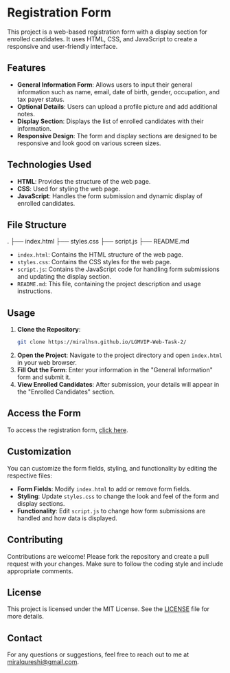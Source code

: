 # Registration Form

This project is a web-based registration form with a display section for enrolled candidates. It uses HTML, CSS, and JavaScript to create a responsive and user-friendly interface.

## Features

- **General Information Form**: Allows users to input their general information such as name, email, date of birth, gender, occupation, and tax payer status.
- **Optional Details**: Users can upload a profile picture and add additional notes.
- **Display Section**: Displays the list of enrolled candidates with their information.
- **Responsive Design**: The form and display sections are designed to be responsive and look good on various screen sizes.

## Technologies Used

- **HTML**: Provides the structure of the web page.
- **CSS**: Used for styling the web page.
- **JavaScript**: Handles the form submission and dynamic display of enrolled candidates.

## File Structure

.
├── index.html
├── styles.css
├── script.js
├── README.md

- `index.html`: Contains the HTML structure of the web page.
- `styles.css`: Contains the CSS styles for the web page.
- `script.js`: Contains the JavaScript code for handling form submissions and updating the display section.
- `README.md`: This file, containing the project description and usage instructions.

## Usage

1. **Clone the Repository**:
    ```sh
    git clone https://miralhsn.github.io/LGMVIP-Web-Task-2/
    ```
2. **Open the Project**:
    Navigate to the project directory and open `index.html` in your web browser.
3. **Fill Out the Form**:
    Enter your information in the "General Information" form and submit it.
4. **View Enrolled Candidates**:
    After submission, your details will appear in the "Enrolled Candidates" section.

## Access the Form

To access the registration form, [click here](https://miralhsn.github.io/LGMVIP-Web-Task-2/).

## Customization

You can customize the form fields, styling, and functionality by editing the respective files:
- **Form Fields**: Modify `index.html` to add or remove form fields.
- **Styling**: Update `styles.css` to change the look and feel of the form and display sections.
- **Functionality**: Edit `script.js` to change how form submissions are handled and how data is displayed.

## Contributing

Contributions are welcome! Please fork the repository and create a pull request with your changes. Make sure to follow the coding style and include appropriate comments.

## License

This project is licensed under the MIT License. See the [LICENSE](LICENSE) file for more details.

## Contact

For any questions or suggestions, feel free to reach out to me at [miralqureshi@gmail.com](mailto:miralqureshi@gmail.com).
